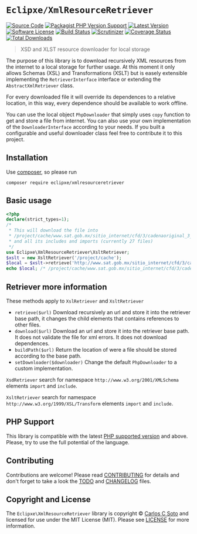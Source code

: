# `Eclipxe/XmlResourceRetriever`

[![Source Code][badge-source]][source]
[![Packagist PHP Version Support][badge-php-version]][php-version]
[![Latest Version][badge-release]][release]
[![Software License][badge-license]][license]
[![Build Status][badge-build]][build]
[![Scrutinizer][badge-quality]][quality]
[![Coverage Status][badge-coverage]][coverage]
[![Total Downloads][badge-downloads]][downloads]

> XSD and XLST resource downloader for local storage

The purpose of this library is to download recursively XML resources from the internet to a local storage for further usage.
At this moment it only allows Schemas (XSL) and Transformations (XSLT) but is easely extensible implementing the
`RetrieverInterface` interface or extending the `AbstractXmlRetriever` class.

For every downloaded file it will override its dependences to a relative location, in this way, every dependence
should be available to work offline.

You can use the local object `PhpDownloader` that simply uses `copy` function to get and store a file from internet.
You can also use your own implementation of the `DownloaderInterface` according to your needs.
If you built a configurable and useful downloader class feel free to contribute it to this project. 

## Installation

Use [composer](https://getcomposer.org/), so please run
```shell
composer require eclipxe/xmlresourceretriever
```

## Basic usage

```php
<?php
declare(strict_types=1);
/*
 * This will download the file into
 * /project/cache/www.sat.gob.mx/sitio_internet/cfd/3/cadenaoriginal_3_3/cadenaoriginal_3_3.xslt
 * and all its includes and imports (currently 27 files)
 */
use Eclipxe\XmlResourceRetriever\XsltRetriever;
$xslt = new XsltRetriever('/project/cache');
$local = $xslt->retrieve('http://www.sat.gob.mx/sitio_internet/cfd/3/cadenaoriginal_3_3/cadenaoriginal_3_3.xslt');
echo $local; /* /project/cache/www.sat.gob.mx/sitio_internet/cfd/3/cadenaoriginal_3_3/cadenaoriginal_3_3.xslt */
```

## Retriever more information

These methods apply to `XslRetriever` and `XsltRetriever` 

- `retrieve($url)` Download recursively an url and store it into the retriever base path,
  it changes the child elements that contains references to other files.
- `download($url)`  Download an url and store it into the retriever base path.
  It does not validate the file for xml errors. It does not download dependences.
- `buildPath($url)` Return the location of were a file should be stored according to the base path.
- `setDownloader($downloader)` Change the default `PhpDownloader` to a custom implementation.

`XsdRetriever` search for namespace `http://www.w3.org/2001/XMLSchema` elements `import` and `include`.

`XsltRetriever` search for namespace `http://www.w3.org/1999/XSL/Transform` elements `import` and `include`.

## PHP Support

This library is compatible with the latest [PHP supported version](https://www.php.net/supported-versions.php) and above.
Please, try to use the full potential of the language.

## Contributing

Contributions are welcome! Please read [CONTRIBUTING][] for details
and don't forget to take a look the [TODO][] and [CHANGELOG][] files.

## Copyright and License

The `Eclipxe\XmlResourceRetriever` library is copyright © [Carlos C Soto](https://eclipxe.com.mx/)
and licensed for use under the MIT License (MIT). Please see [LICENSE][] for more information.

[contributing]: https://github.com/eclipxe13/XmlResourceRetriever/blob/main/CONTRIBUTING.md
[changelog]: https://github.com/eclipxe13/XmlResourceRetriever/blob/main/docs/CHANGELOG.md
[todo]: https://github.com/eclipxe13/XmlResourceRetriever/blob/main/docs/TODO.md

[source]: https://github.com/eclipxe13/XmlResourceRetriever
[php-version]: https://packagist.org/packages/eclipxe/XmlResourceRetriever
[release]: https://github.com/eclipxe13/XmlResourceRetriever/releases
[license]: https://github.com/eclipxe13/XmlResourceRetriever/blob/main/LICENSE
[build]: https://github.com/eclipxe13/XmlResourceRetriever/actions/workflows/build.yml?query=branch:main
[quality]: https://scrutinizer-ci.com/g/eclipxe13/XmlResourceRetriever/
[coverage]: https://scrutinizer-ci.com/g/eclipxe13/XmlResourceRetriever/code-structure/main/code-coverage
[downloads]: https://packagist.org/packages/eclipxe/XmlResourceRetriever

[badge-source]: https://img.shields.io/badge/source-eclipxe13/XmlResourceRetriever-blue?style=flat-square
[badge-php-version]: https://img.shields.io/packagist/php-v/eclipxe/XmlResourceRetriever?style=flat-square
[badge-release]: https://img.shields.io/github/release/eclipxe13/XmlResourceRetriever?style=flat-square
[badge-license]: https://img.shields.io/github/license/eclipxe13/XmlResourceRetriever?style=flat-square
[badge-build]: https://img.shields.io/github/actions/workflow/status/eclipxe13/XmlResourceRetriever/build.yml?branch=main&style=flat-square
[badge-quality]: https://img.shields.io/scrutinizer/g/eclipxe13/XmlResourceRetriever/main?style=flat-square
[badge-coverage]: https://img.shields.io/scrutinizer/coverage/g/eclipxe13/XmlResourceRetriever/main?style=flat-square
[badge-downloads]: https://img.shields.io/packagist/dt/eclipxe/XmlResourceRetriever?style=flat-square
